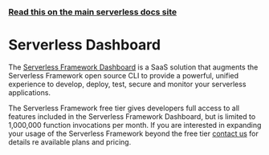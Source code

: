<!--
title: Serverless - Dashboard Reference
menuText: Dashboard Reference
layout: Doc
-->

<!-- DOCS-SITE-LINK:START automatically generated  -->

### [Read this on the main serverless docs site](https://www.serverless.com/framework/docs/dashboard/)

<!-- DOCS-SITE-LINK:END -->

# Serverless Dashboard

The [Serverless Framework Dashboard](https://dashboard.serverless.com/) is a SaaS solution that augments the Serverless Framework open source CLI to provide a powerful, unified experience to develop, deploy, test, secure and monitor your serverless applications. 

The Serverless Framework free tier gives developers full access to all features included in the Serverless Framework Dashboard, but is limited to 1,000,000 function invocations per month. If you are interested in expanding your usage of the Serverless Framework beyond the free tier [contact us](https://serverless.com/enterprise/contact/) for details re available plans and pricing.
